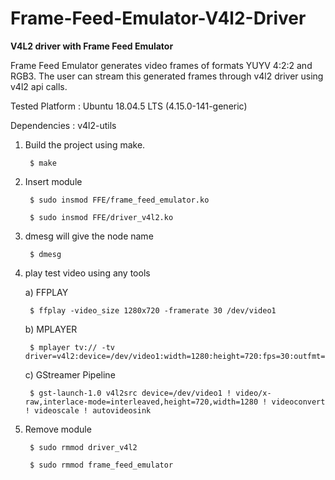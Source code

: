 # Frame-Feed-Emulator-V4l2-Driver

**V4L2 driver with Frame Feed Emulator**

Frame Feed Emulator generates video frames of formats YUYV 4:2:2 and RGB3. The user can stream this generated frames through v4l2 driver using v4l2 api calls.

Tested Platform : Ubuntu 18.04.5 LTS (4.15.0-141-generic)

Dependencies : v4l2-utils

1. Build the project using make.

		$ make


2. Insert module

		$ sudo insmod FFE/frame_feed_emulator.ko
		
		$ sudo insmod FFE/driver_v4l2.ko


3. dmesg will give the node name

		$ dmesg


4. play test video using any tools

	a) FFPLAY
	
		$ ffplay -video_size 1280x720 -framerate 30 /dev/video1
	
	b) MPLAYER
		
		$ mplayer tv:// -tv driver=v4l2:device=/dev/video1:width=1280:height=720:fps=30:outfmt=yuy2
		
	c) GStreamer Pipeline

     	$ gst-launch-1.0 v4l2src device=/dev/video1 ! video/x-raw,interlace-mode=interleaved,height=720,width=1280 ! videoconvert ! videoscale ! autovideosink


5. Remove module
		
		$ sudo rmmod driver_v4l2

		$ sudo rmmod frame_feed_emulator


